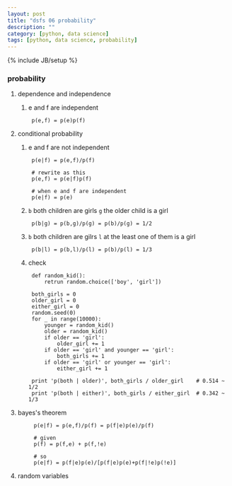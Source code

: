 ```yaml
---
layout: post
title: "dsfs 06 probability"
description: ""
category: [python, data science]
tags: [python, data science, probability]
---
```

{% include JB/setup %}


### probability

1. dependence and independence

	1. e and f are independent

			p(e,f) = p(e)p(f)

1. conditional probability

	1. e and f are not independent

			p(e|f) = p(e,f)/p(f)

			# rewrite as this
			p(e,f) = p(e|f)p(f)

			# when e and f are independent
			p(e|f) = p(e)

	1. `b` both children are girls `g` the older child is a girl

			p(b|g) = p(b,g)/p(g) = p(b)/p(g) = 1/2

	1. `b` both children are gilrs `l` at the least one of them is a girl

			p(b|l) = p(b,l)/p(l) = p(b)/p(l) = 1/3

	1. check

			def random_kid():
				retrun random.choice(['boy', 'girl'])

			both_girls = 0
			older_girl = 0
			either_girl = 0
			random.seed(0)
			for _ in range(10000):
				younger = random_kid()
				older = random_kid()
				if older == 'girl':
					older_girl += 1
				if older == 'girl' and younger == 'girl':
					both_girls += 1
				if older == 'girl' or younger == 'girl':
					either_girl += 1

			print 'p(both | older)', both_girls / older_girl    # 0.514 ~ 1/2
			print 'p(both | either)', both_girls / either_girl  # 0.342 ~ 1/3

1. bayes's theorem

			p(e|f) = p(e,f)/p(f) = p(f|e)p(e)/p(f)

			# given
			p(f) = p(f,e) + p(f,!e)

			# so
			p(e|f) = p(f|e)p(e)/[p(f|e)p(e)+p(f|!e)p(!e)]

1. random variables